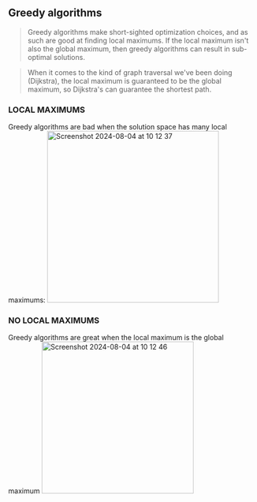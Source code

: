 ## Greedy algorithms
> Greedy algorithms make short-sighted optimization choices, and as such are good at finding local maximums. If the local maximum isn't also the global maximum, then greedy algorithms can result in sub-optimal solutions.

> When it comes to the kind of graph traversal we've been doing (Dijkstra), the local maximum is guaranteed to be the global maximum, so Dijkstra's can guarantee the shortest path.

### LOCAL MAXIMUMS
Greedy algorithms are bad when the solution space has many local maximums:
<img width="348" alt="Screenshot 2024-08-04 at 10 12 37" src="https://github.com/user-attachments/assets/4c5ee9fc-fbf0-418f-a1b4-34876cd1ba6b">

### NO LOCAL MAXIMUMS
Greedy algorithms are great when the local maximum is the global maximum
<img width="308" alt="Screenshot 2024-08-04 at 10 12 46" src="https://github.com/user-attachments/assets/e62b2180-db1f-4d01-ba30-14252f8ecd04">
